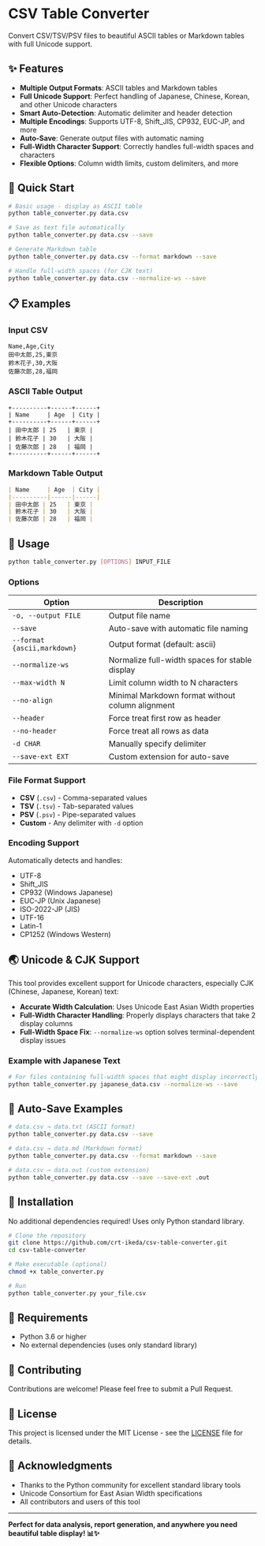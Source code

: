# CSV Table Converter

Convert CSV/TSV/PSV files to beautiful ASCII tables or Markdown tables with full Unicode support.

## ✨ Features

- **Multiple Output Formats**: ASCII tables and Markdown tables
- **Full Unicode Support**: Perfect handling of Japanese, Chinese, Korean, and other Unicode characters
- **Smart Auto-Detection**: Automatic delimiter and header detection
- **Multiple Encodings**: Supports UTF-8, Shift_JIS, CP932, EUC-JP, and more
- **Auto-Save**: Generate output files with automatic naming
- **Full-Width Character Support**: Correctly handles full-width spaces and characters
- **Flexible Options**: Column width limits, custom delimiters, and more

## 🚀 Quick Start

```bash
# Basic usage - display as ASCII table
python table_converter.py data.csv

# Save as text file automatically
python table_converter.py data.csv --save

# Generate Markdown table
python table_converter.py data.csv --format markdown --save

# Handle full-width spaces (for CJK text)
python table_converter.py data.csv --normalize-ws --save
```

## 📋 Examples

### Input CSV
```csv
Name,Age,City
田中太郎,25,東京
鈴木花子,30,大阪
佐藤次郎,28,福岡
```

### ASCII Table Output
```
+----------+------+------+
| Name     | Age  | City |
+----------+------+------+
| 田中太郎 | 25   | 東京 |
| 鈴木花子 | 30   | 大阪 |
| 佐藤次郎 | 28   | 福岡 |
+----------+------+------+
```

### Markdown Table Output
```markdown
| Name     | Age  | City |
|----------|------|------|
| 田中太郎 | 25   | 東京 |
| 鈴木花子 | 30   | 大阪 |
| 佐藤次郎 | 28   | 福岡 |
```

## 📖 Usage

```bash
python table_converter.py [OPTIONS] INPUT_FILE
```

### Options

| Option | Description |
|--------|-------------|
| `-o, --output FILE` | Output file name |
| `--save` | Auto-save with automatic file naming |
| `--format {ascii,markdown}` | Output format (default: ascii) |
| `--normalize-ws` | Normalize full-width spaces for stable display |
| `--max-width N` | Limit column width to N characters |
| `--no-align` | Minimal Markdown format without column alignment |
| `--header` | Force treat first row as header |
| `--no-header` | Force treat all rows as data |
| `-d CHAR` | Manually specify delimiter |
| `--save-ext EXT` | Custom extension for auto-save |

### File Format Support

- **CSV** (`.csv`) - Comma-separated values
- **TSV** (`.tsv`) - Tab-separated values  
- **PSV** (`.psv`) - Pipe-separated values
- **Custom** - Any delimiter with `-d` option

### Encoding Support

Automatically detects and handles:
- UTF-8
- Shift_JIS
- CP932 (Windows Japanese)
- EUC-JP (Unix Japanese)
- ISO-2022-JP (JIS)
- UTF-16
- Latin-1
- CP1252 (Windows Western)

## 🌏 Unicode & CJK Support

This tool provides excellent support for Unicode characters, especially CJK (Chinese, Japanese, Korean) text:

- **Accurate Width Calculation**: Uses Unicode East Asian Width properties
- **Full-Width Character Handling**: Properly displays characters that take 2 display columns
- **Full-Width Space Fix**: `--normalize-ws` option solves terminal-dependent display issues

### Example with Japanese Text
```bash
# For files containing full-width spaces that might display incorrectly
python table_converter.py japanese_data.csv --normalize-ws --save
```

## 📁 Auto-Save Examples

```bash
# data.csv → data.txt (ASCII format)
python table_converter.py data.csv --save

# data.csv → data.md (Markdown format) 
python table_converter.py data.csv --format markdown --save

# data.csv → data.out (custom extension)
python table_converter.py data.csv --save --save-ext .out
```

## 🔧 Installation

No additional dependencies required! Uses only Python standard library.

```bash
# Clone the repository
git clone https://github.com/crt-ikeda/csv-table-converter.git
cd csv-table-converter

# Make executable (optional)
chmod +x table_converter.py

# Run
python table_converter.py your_file.csv
```

## 📄 Requirements

- Python 3.6 or higher
- No external dependencies (uses only standard library)

## 🤝 Contributing

Contributions are welcome! Please feel free to submit a Pull Request.

## 📜 License

This project is licensed under the MIT License - see the [LICENSE](LICENSE) file for details.

## 🙏 Acknowledgments

- Thanks to the Python community for excellent standard library tools
- Unicode Consortium for East Asian Width specifications
- All contributors and users of this tool

---

**Perfect for data analysis, report generation, and anywhere you need beautiful table display! 📊✨**